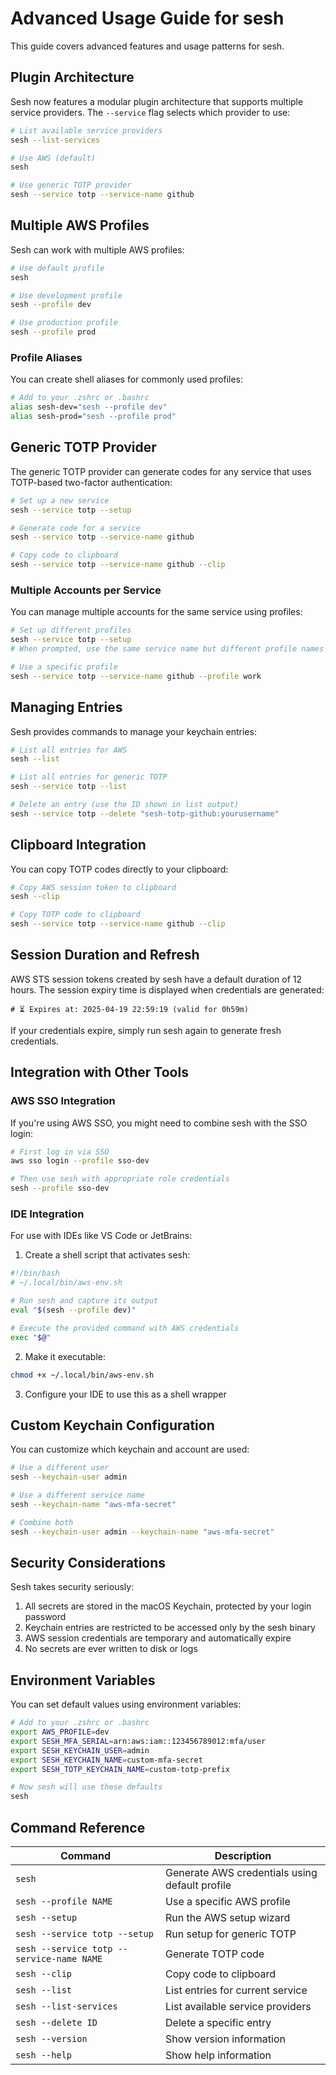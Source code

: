 # Advanced Usage Guide for sesh

This guide covers advanced features and usage patterns for sesh.

## Plugin Architecture

Sesh now features a modular plugin architecture that supports multiple service providers. The `--service` flag selects which provider to use:

```bash
# List available service providers
sesh --list-services

# Use AWS (default)
sesh

# Use generic TOTP provider
sesh --service totp --service-name github
```

## Multiple AWS Profiles

Sesh can work with multiple AWS profiles:

```bash
# Use default profile
sesh

# Use development profile
sesh --profile dev

# Use production profile
sesh --profile prod
```

### Profile Aliases

You can create shell aliases for commonly used profiles:

```bash
# Add to your .zshrc or .bashrc
alias sesh-dev="sesh --profile dev"
alias sesh-prod="sesh --profile prod"
```

## Generic TOTP Provider

The generic TOTP provider can generate codes for any service that uses TOTP-based two-factor authentication:

```bash
# Set up a new service
sesh --service totp --setup

# Generate code for a service
sesh --service totp --service-name github

# Copy code to clipboard
sesh --service totp --service-name github --clip
```

### Multiple Accounts per Service

You can manage multiple accounts for the same service using profiles:

```bash
# Set up different profiles
sesh --service totp --setup
# When prompted, use the same service name but different profile names

# Use a specific profile
sesh --service totp --service-name github --profile work
```

## Managing Entries

Sesh provides commands to manage your keychain entries:

```bash
# List all entries for AWS
sesh --list

# List all entries for generic TOTP
sesh --service totp --list

# Delete an entry (use the ID shown in list output)
sesh --service totp --delete "sesh-totp-github:yourusername"
```

## Clipboard Integration

You can copy TOTP codes directly to your clipboard:

```bash
# Copy AWS session token to clipboard
sesh --clip

# Copy TOTP code to clipboard
sesh --service totp --service-name github --clip
```

## Session Duration and Refresh

AWS STS session tokens created by sesh have a default duration of 12 hours. The session expiry time is displayed when credentials are generated:

```
# ⏳ Expires at: 2025-04-19 22:59:19 (valid for 0h59m)
```

If your credentials expire, simply run sesh again to generate fresh credentials.

## Integration with Other Tools

### AWS SSO Integration

If you're using AWS SSO, you might need to combine sesh with the SSO login:

```bash
# First log in via SSO
aws sso login --profile sso-dev

# Then use sesh with appropriate role credentials
sesh --profile sso-dev
```

### IDE Integration

For use with IDEs like VS Code or JetBrains:

1. Create a shell script that activates sesh:

```bash
#!/bin/bash
# ~/.local/bin/aws-env.sh

# Run sesh and capture its output
eval "$(sesh --profile dev)"

# Execute the provided command with AWS credentials
exec "$@"
```

2. Make it executable:

```bash
chmod +x ~/.local/bin/aws-env.sh
```

3. Configure your IDE to use this as a shell wrapper

## Custom Keychain Configuration

You can customize which keychain and account are used:

```bash
# Use a different user
sesh --keychain-user admin

# Use a different service name
sesh --keychain-name "aws-mfa-secret"

# Combine both
sesh --keychain-user admin --keychain-name "aws-mfa-secret"
```

## Security Considerations

Sesh takes security seriously:

1. All secrets are stored in the macOS Keychain, protected by your login password
2. Keychain entries are restricted to be accessed only by the sesh binary
3. AWS session credentials are temporary and automatically expire
4. No secrets are ever written to disk or logs

## Environment Variables

You can set default values using environment variables:

```bash
# Add to your .zshrc or .bashrc
export AWS_PROFILE=dev
export SESH_MFA_SERIAL=arn:aws:iam::123456789012:mfa/user
export SESH_KEYCHAIN_USER=admin
export SESH_KEYCHAIN_NAME=custom-mfa-secret
export SESH_TOTP_KEYCHAIN_NAME=custom-totp-prefix

# Now sesh will use these defaults
sesh
```

## Command Reference

| Command | Description |
|---------|-------------|
| `sesh` | Generate AWS credentials using default profile |
| `sesh --profile NAME` | Use a specific AWS profile |
| `sesh --setup` | Run the AWS setup wizard |
| `sesh --service totp --setup` | Run setup for generic TOTP |
| `sesh --service totp --service-name NAME` | Generate TOTP code |
| `sesh --clip` | Copy code to clipboard |
| `sesh --list` | List entries for current service |
| `sesh --list-services` | List available service providers |
| `sesh --delete ID` | Delete a specific entry |
| `sesh --version` | Show version information |
| `sesh --help` | Show help information |